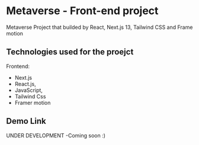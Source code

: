 # Metaverse - Front-end project
 Metaverse Project that builded by React, Next.js 13, Tailwind CSS and Frame motion

## Technologies used for the proejct
Frontend:
 - Next.js
 - React.js, 
 - JavaScript, 
 - Tailwind Css
 - Framer motion

## Demo Link
UNDER DEVELOPMENT -Coming soon :)
